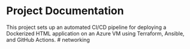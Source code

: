 # Project Documentation

This project sets up an automated CI/CD pipeline for deploying a Dockerized HTML application on an Azure VM using Terraform, Ansible, and GitHub Actions.
#   n e t w o r k i n g  
 